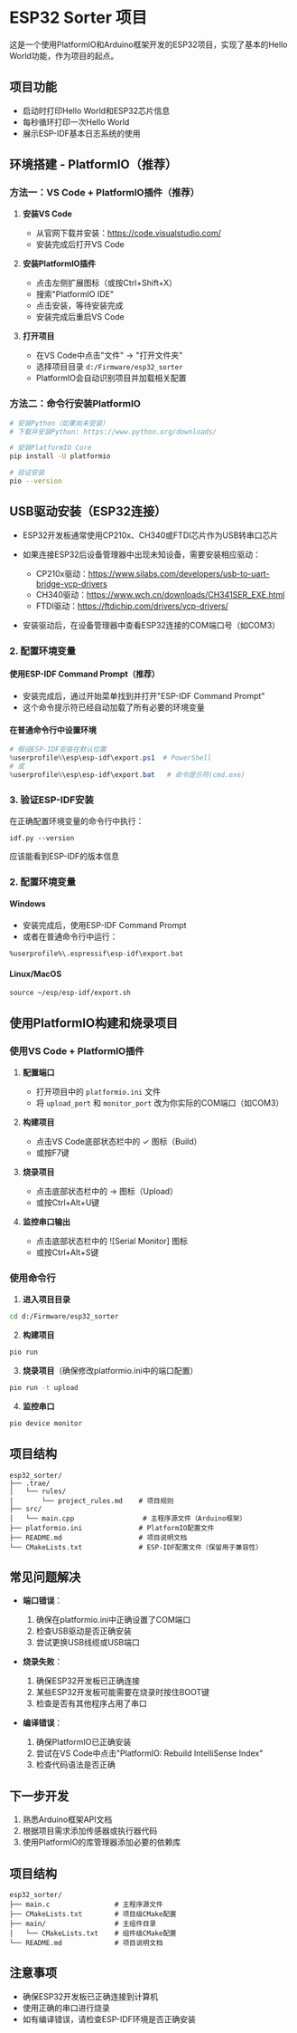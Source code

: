 # ESP32 Sorter 项目

这是一个使用PlatformIO和Arduino框架开发的ESP32项目，实现了基本的Hello World功能，作为项目的起点。

## 项目功能
- 启动时打印Hello World和ESP32芯片信息
- 每秒循环打印一次Hello World
- 展示ESP-IDF基本日志系统的使用

## 环境搭建 - PlatformIO（推荐）

### 方法一：VS Code + PlatformIO插件（推荐）

1. **安装VS Code**
   - 从官网下载并安装：https://code.visualstudio.com/
   - 安装完成后打开VS Code

2. **安装PlatformIO插件**
   - 点击左侧扩展图标（或按Ctrl+Shift+X）
   - 搜索"PlatformIO IDE"
   - 点击安装，等待安装完成
   - 安装完成后重启VS Code

3. **打开项目**
   - 在VS Code中点击"文件" -> "打开文件夹"
   - 选择项目目录 `d:/Firmware/esp32_sorter`
   - PlatformIO会自动识别项目并加载相关配置

### 方法二：命令行安装PlatformIO

```bash
# 安装Python（如果尚未安装）
# 下载并安装Python: https://www.python.org/downloads/

# 安装PlatformIO Core
pip install -U platformio

# 验证安装
pio --version
```

## USB驱动安装（ESP32连接）

- ESP32开发板通常使用CP210x、CH340或FTDI芯片作为USB转串口芯片
- 如果连接ESP32后设备管理器中出现未知设备，需要安装相应驱动：
  - CP210x驱动：https://www.silabs.com/developers/usb-to-uart-bridge-vcp-drivers
  - CH340驱动：https://www.wch.cn/downloads/CH341SER_EXE.html
  - FTDI驱动：https://ftdichip.com/drivers/vcp-drivers/

- 安装驱动后，在设备管理器中查看ESP32连接的COM端口号（如COM3）

### 2. 配置环境变量

#### 使用ESP-IDF Command Prompt（推荐）
- 安装完成后，通过开始菜单找到并打开"ESP-IDF Command Prompt"
- 这个命令提示符已经自动加载了所有必要的环境变量

#### 在普通命令行中设置环境
```powershell
# 假设ESP-IDF安装在默认位置
%userprofile%\esp\esp-idf\export.ps1  # PowerShell
# 或
%userprofile%\esp\esp-idf\export.bat   # 命令提示符(cmd.exe)
```

### 3. 验证ESP-IDF安装
在正确配置环境变量的命令行中执行：
```
idf.py --version
```
应该能看到ESP-IDF的版本信息

### 2. 配置环境变量

#### Windows
- 安装完成后，使用ESP-IDF Command Prompt
- 或者在普通命令行中运行：
```
%userprofile%\.espressif\esp-idf\export.bat
```

#### Linux/MacOS
```
source ~/esp/esp-idf/export.sh
```

## 使用PlatformIO构建和烧录项目

### 使用VS Code + PlatformIO插件

1. **配置端口**
   - 打开项目中的 `platformio.ini` 文件
   - 将 `upload_port` 和 `monitor_port` 改为你实际的COM端口（如COM3）

2. **构建项目**
   - 点击VS Code底部状态栏中的 ✓ 图标（Build）
   - 或按F7键

3. **烧录项目**
   - 点击底部状态栏中的 → 图标（Upload）
   - 或按Ctrl+Alt+U键

4. **监控串口输出**
   - 点击底部状态栏中的 ![Serial Monitor] 图标
   - 或按Ctrl+Alt+S键

### 使用命令行

1. **进入项目目录**
```bash
cd d:/Firmware/esp32_sorter
```

2. **构建项目**
```bash
pio run
```

3. **烧录项目**（确保修改platformio.ini中的端口配置）
```bash
pio run -t upload
```

4. **监控串口**
```bash
pio device monitor
```

## 项目结构
```
esp32_sorter/
├── .trae/
│   └── rules/
│       └── project_rules.md    # 项目规则
├── src/
│   └── main.cpp                 # 主程序源文件（Arduino框架）
├── platformio.ini              # PlatformIO配置文件
├── README.md                   # 项目说明文档
└── CMakeLists.txt              # ESP-IDF配置文件（保留用于兼容性）
```

## 常见问题解决

- **端口错误**：
  1. 确保在platformio.ini中正确设置了COM端口
  2. 检查USB驱动是否正确安装
  3. 尝试更换USB线缆或USB端口

- **烧录失败**：
  1. 确保ESP32开发板已正确连接
  2. 某些ESP32开发板可能需要在烧录时按住BOOT键
  3. 检查是否有其他程序占用了串口

- **编译错误**：
  1. 确保PlatformIO已正确安装
  2. 尝试在VS Code中点击"PlatformIO: Rebuild IntelliSense Index"
  3. 检查代码语法是否正确

## 下一步开发

1. 熟悉Arduino框架API文档
2. 根据项目需求添加传感器或执行器代码
3. 使用PlatformIO的库管理器添加必要的依赖库

## 项目结构
```
esp32_sorter/
├── main.c                # 主程序源文件
├── CMakeLists.txt        # 项目级CMake配置
├── main/                 # 主组件目录
│   └── CMakeLists.txt    # 组件级CMake配置
└── README.md             # 项目说明文档
```

## 注意事项
- 确保ESP32开发板已正确连接到计算机
- 使用正确的串口进行烧录
- 如有编译错误，请检查ESP-IDF环境是否正确安装